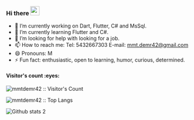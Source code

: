 ### Hi there <a href="https://www.gautamkrishnar.com/"><img src="https://media.giphy.com/media/hvRJCLFzcasrR4ia7z/giphy.gif" width="25px"></a>


- 🔭 I’m currently working on Dart, Flutter, C# and MsSql.
- 🌱 I’m currently learning Flutter and C#.
- 🤔 I’m looking for help with looking for a job.
- 📫 How to reach me: Tel: 5432667303 E-mail: mmt.demr42@gmail.com
- 😄 Pronouns: M
- ⚡ Fun fact: enthusiastic, open to learning, humor, curious, determined.


<h4 align="left">Visitor's count :eyes:</h4>

<p align="left"><img src="https://profile-counter.glitch.me/{mmtdemr42}/count.svg" alt="mmtdemr42 :: Visitor's Count" /></p>
<p align="left"><img src="https://github-readme-stats.vercel.app/api/top-langs/?username=mmtdemr42&langs_count=10&layout=compact" alt="mmtdemr42 :: Top Langs" /></p>


![Github stats 2](https://github-readme-stats.vercel.app/api?username=mmtdemr42&show_icons=true&theme=radical)
